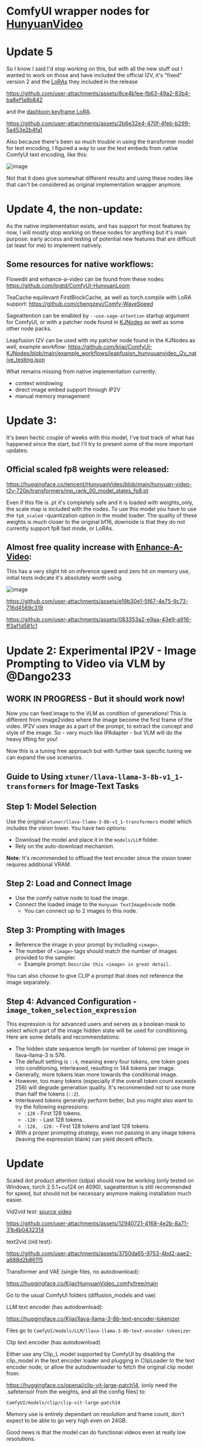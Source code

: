 # ComfyUI wrapper nodes for [HunyuanVideo](https://github.com/Tencent/HunyuanVideo)

# Update 5

So I know I said I'd stop working on this, but with all the new stuff out I wanted to work on those and have included the official I2V, it's "fixed" version 2 and the [LoRAs](https://huggingface.co/Kijai/HunyuanVideo_comfy/blob/main/hyvid_I2V_lora_embrace.safetensors) they included in the release

https://github.com/user-attachments/assets/8ce4b1ee-fb63-49a2-83b4-ba8ef1a8b842




and the [dashtoon keyframe LoRA](https://github.com/dashtoon/hunyuan-video-keyframe-control-lora).

https://github.com/user-attachments/assets/2b6e32e4-470f-4feb-b299-5a453e2b4fa1

Also because there's been so much trouble in using the transformer model for text encoding, I figured a way to use the text embeds from native ComfyUI text encoding, like this:

![image](https://github.com/user-attachments/assets/80b23087-a66d-4937-bb2c-d15d5a20304b)

Not that it does give somewhat different results and using these nodes like that can't be considered as original implementation wrapper anymore.

# Update 4, the non-update:


As the native implementation exists, and has support for most features by now, I will mostly stop working on these nodes for anything but it's main purpose: early access and testing of potential new features that are difficult (at least for me) to implement natively.

## Some resources for native workflows:

Flowedit and enhance-a-video can be found from these nodes: https://github.com/logtd/ComfyUI-HunyuanLoom

TeaCache equilevant FirstBlockCache, as well as torch.compile with LoRA support: https://github.com/chengzeyi/Comfy-WaveSpeed

Sageattention can be enabled by `--use-sage-attention` startup argument for ComfyUI, or with a patcher node found in [KJNodes](https://github.com/kijai/ComfyUI-KJNodes) as well as some other node packs.

Leapfusion I2V can be used with my patcher node found in the KJNodes as well, example workflow: https://github.com/kijai/ComfyUI-KJNodes/blob/main/example_workflows/leapfusion_hunyuuanvideo_i2v_native_testing.json

What remains missing from native implementation currently:
- context windowing
- direct image embed support through IP2V
- manual memory management

# Update 3:

It's been hectic couple of weeks with this model, I've lost track of what has happened since the start, but I'll try to present some of the more important updates:

## Official scaled fp8 weights were released:

https://huggingface.co/tencent/HunyuanVideo/blob/main/hunyuan-video-t2v-720p/transformers/mp_rank_00_model_states_fp8.pt

Even if this file is .pt it's completely safe and it is loaded with weights_only, the scale map is included with the nodes. To use this model you have to use the `fp8_scaled` -quantization option in the model loader.
The quality of these weights is much closer to the original bf16, downside is that they do not currently support fp8 fast mode, or LoRAs.

## Almost free quality increase with [Enhance-A-Video](https://github.com/NUS-HPC-AI-Lab/Enhance-A-Video):

This has a very slight hit on inference speed and zero hit on memory use, initial tests indicate it's absolutely worth using.

![image](https://github.com/user-attachments/assets/68f0b5eb-aa23-49e1-a48f-fd3c4b1108ed)

https://github.com/user-attachments/assets/e19b30e1-5f67-4e75-9c73-716d4569c319

https://github.com/user-attachments/assets/083353a2-e9aa-43e9-a916-ff3af1d581c1



# Update 2: Experimental IP2V - Image Prompting to Video via VLM by @Dango233
## WORK IN PROGRESS - But it should work now!

Now you can feed image to the VLM as condition of generations! This is different from image2video where the image become the first frame of the video. IP2V uses image as a part of the prompt, to extract the concept and style of the image.
So - very much like IPAdapter - but VLM will do the heavy lifting for you!

Now this is a tuning free approach but with further task specific tuning we can expand the use scenarios.

## Guide to Using `xtuner/llava-llama-3-8b-v1_1-transformers` for Image-Text Tasks

## Step 1: Model Selection
Use the original `xtuner/llava-llama-3-8b-v1_1-transformers` model which includes the vision tower. You have two options:
- Download the model and place it in the `models/LLM` folder.
- Rely on the auto-download mechanism.

**Note:** It's recommended to offload the text encoder since the vision tower requires additional VRAM.

## Step 2: Load and Connect Image
- Use the comfy native node to load the image.
- Connect the loaded image to the `Hunyuan TextImageEncode` node.
  - You can connect up to 2 images to this node.

## Step 3: Prompting with Images
- Reference the image in your prompt by including `<image>`.
- The number of `<image>` tags should match the number of images provided to the sampler.
  - Example prompt: `Describe this <image> in great detail.`

You can also choose to give CLIP a prompt that does not reference the image separately.

## Step 4: Advanced Configuration - `image_token_selection_expression`
This expression is for advanced users and serves as a boolean mask to select which part of the image hidden state will be used for conditioning. Here are some details and recommendations:

- The hidden state sequence length (or number of tokens) per image in llava-llama-3 is 576.
- The default setting is `::4`, meaning every four tokens, one token goes into conditioning, interleaved, resulting in 144 tokens per image.
- Generally, more tokens lean more towards the conditional image.
- However, too many tokens (especially if the overall token count exceeds 256) will degrade generation quality. It's recommended not to use more than half the tokens (`::2`).
- Interleaved tokens generally perform better, but you might also want to try the following expressions:
  - `:128` - First 128 tokens.
  - `-128:` - Last 128 tokens.
  - `:128, -128:` - First 128 tokens and last 128 tokens.
- With a proper prompting strategy, even not passing in any image tokens (leaving the expression blank) can yield decent effects.

# Update

Scaled dot product attention (sdpa) should now be working (only tested on Windows, torch 2.5.1+cu124 on 4090), sageattention is still recommended for speed, but should not be necessary anymore making installation much easier.

Vid2vid test:
[source video](https://www.pexels.com/video/a-4x4-vehicle-speeding-on-a-dirt-road-during-a-competition-15604814/)

https://github.com/user-attachments/assets/12940721-4168-4e2b-8a71-31b4b0432314


text2vid (old test):

https://github.com/user-attachments/assets/3750da65-9753-4bd2-aae2-a688d2b86115


Transformer and VAE (single files, no autodownload):

https://huggingface.co/Kijai/HunyuanVideo_comfy/tree/main

Go to the usual ComfyUI folders (diffusion_models and vae)

LLM text encoder (has autodownload):

https://huggingface.co/Kijai/llava-llama-3-8b-text-encoder-tokenizer

Files go to `ComfyUI/models/LLM/llava-llama-3-8b-text-encoder-tokenizer`

Clip text encoder (has autodownload)

Either use any Clip_L model supported by ComfyUI by disabling the clip_model in the text encoder loader and plugging in ClipLoader to the text encoder node, or 
allow the autodownloader to fetch the original clip model from:

https://huggingface.co/openai/clip-vit-large-patch14, (only need the .safetensor from the weights, and all the config files) to:

`ComfyUI/models/clip/clip-vit-large-patch14`

Memory use is entirely dependant on resolution and frame count, don't expect to be able to go very high even on 24GB. 

Good news is that the model can do functional videos even at really low resolutions.
